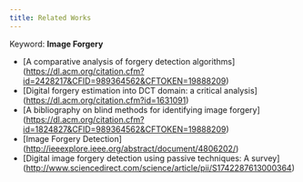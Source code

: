 ```yaml
---
title: Related Works 
---
```


Keyword: **Image Forgery**

- [A comparative analysis of forgery detection algorithms] (https://dl.acm.org/citation.cfm?id=2428217&CFID=989364562&CFTOKEN=19888209)
- [Digital forgery estimation into DCT domain: a critical analysis] (https://dl.acm.org/citation.cfm?id=1631091)
- [A bibliography on blind methods for identifying image forgery] (https://dl.acm.org/citation.cfm?id=1824827&CFID=989364562&CFTOKEN=19888209)
- [Image Forgery Detection] (http://ieeexplore.ieee.org/abstract/document/4806202/)
- [Digital image forgery detection using passive techniques: A survey] (http://www.sciencedirect.com/science/article/pii/S1742287613000364)
